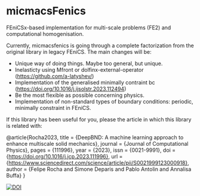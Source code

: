 # micmacsFenics
FEniCSx-based implementation for multi-scale problems (FE2) and computational homogenisation. 

Currently, micmacsfenics is going through a complete factorization from the original library in legacy FEniCS. The main changes will be:
- Unique way of doing things. Maybe too general, but unique.
- Inelasticty using Mfront or dolfinx-external-operator (https://github.com/a-latyshev/)
- Implementation of the generalised minimally contraint bc (https://doi.org/10.1016/j.ijsolstr.2023.112494)
- Be the most flexible as possible concerning physics. 
- Implementation of non-standard types of boundary conditions: periodic, minimally constraint in FEniCS.

If this library has been useful for you, please the article in which this library is related with:

@article{Rocha2023,
title = {DeepBND: A machine learning approach to enhance multiscale solid mechanics},
journal = {Journal of Computational Physics},
pages = {111996},
year = {2023},
issn = {0021-9991},
doi = {https://doi.org/10.1016/j.jcp.2023.111996},
url = {https://www.sciencedirect.com/science/article/pii/S0021999123000918},
author = {Felipe Rocha and Simone Deparis and Pablo Antolin and Annalisa Buffa}
}

[![DOI](https://zenodo.org/badge/341954015.svg)](https://zenodo.org/badge/latestdoi/341954015)
